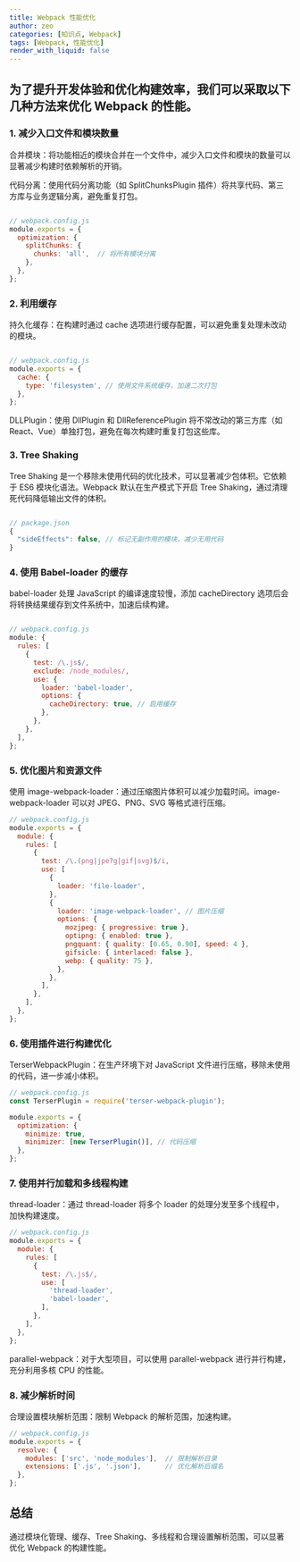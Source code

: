 ```yaml
---
title: Webpack 性能优化
author: zeo
categories: [知识点, Webpack]
tags: [Webpack, 性能优化]
render_with_liquid: false
---
```


## 为了提升开发体验和优化构建效率，我们可以采取以下几种方法来优化 Webpack 的性能。

### 1. 减少入口文件和模块数量

合并模块：将功能相近的模块合并在一个文件中，减少入口文件和模块的数量可以显著减少构建时依赖解析的开销。

代码分离：使用代码分离功能（如 SplitChunksPlugin 插件）将共享代码、第三方库与业务逻辑分离，避免重复打包。
```javascript

// webpack.config.js
module.exports = {
  optimization: {
    splitChunks: {
      chunks: 'all',  // 将所有模块分离
    },
  },
};
```
### 2. 利用缓存

持久化缓存：在构建时通过 cache 选项进行缓存配置，可以避免重复处理未改动的模块。
```javascript

// webpack.config.js
module.exports = {
  cache: {
    type: 'filesystem', // 使用文件系统缓存，加速二次打包
  },
};
```
DLLPlugin：使用 DllPlugin 和 DllReferencePlugin 将不常改动的第三方库（如 React、Vue）单独打包，避免在每次构建时重复打包这些库。

### 3. Tree Shaking

Tree Shaking 是一个移除未使用代码的优化技术，可以显著减少包体积。它依赖于 ES6 模块化语法。Webpack 默认在生产模式下开启 Tree Shaking，通过清理死代码降低输出文件的体积。
```javascript

// package.json
{
  "sideEffects": false, // 标记无副作用的模块，减少无用代码
}
```
### 4. 使用 Babel-loader 的缓存

babel-loader 处理 JavaScript 的编译速度较慢，添加 cacheDirectory 选项后会将转换结果缓存到文件系统中，加速后续构建。
```javascript

// webpack.config.js
module: {
  rules: [
    {
      test: /\.js$/,
      exclude: /node_modules/,
      use: {
        loader: 'babel-loader',
        options: {
          cacheDirectory: true, // 启用缓存
        },
      },
    },
  ],
};
```
### 5. 优化图片和资源文件

使用 image-webpack-loader：通过压缩图片体积可以减少加载时间。image-webpack-loader 可以对 JPEG、PNG、SVG 等格式进行压缩。
```javascript
// webpack.config.js
module.exports = {
  module: {
    rules: [
      {
        test: /\.(png|jpe?g|gif|svg)$/i,
        use: [
          {
            loader: 'file-loader',
          },
          {
            loader: 'image-webpack-loader', // 图片压缩
            options: {
              mozjpeg: { progressive: true },
              optipng: { enabled: true },
              pngquant: { quality: [0.65, 0.90], speed: 4 },
              gifsicle: { interlaced: false },
              webp: { quality: 75 },
            },
          },
        ],
      },
    ],
  },
};
```
### 6. 使用插件进行构建优化

TerserWebpackPlugin：在生产环境下对 JavaScript 文件进行压缩，移除未使用的代码，进一步减小体积。
```javascript
// webpack.config.js
const TerserPlugin = require('terser-webpack-plugin');

module.exports = {
  optimization: {
    minimize: true,
    minimizer: [new TerserPlugin()], // 代码压缩
  },
};
```
### 7. 使用并行加载和多线程构建

thread-loader：通过 thread-loader 将多个 loader 的处理分发至多个线程中，加快构建速度。
```javascript
// webpack.config.js
module.exports = {
  module: {
    rules: [
      {
        test: /\.js$/,
        use: [
          'thread-loader',
          'babel-loader',
        ],
      },
    ],
  },
};
```
parallel-webpack：对于大型项目，可以使用 parallel-webpack 进行并行构建，充分利用多核 CPU 的性能。

### 8. 减少解析时间

合理设置模块解析范围：限制 Webpack 的解析范围，加速构建。
```javascript
// webpack.config.js
module.exports = {
  resolve: {
    modules: ['src', 'node_modules'],  // 限制解析目录
    extensions: ['.js', '.json'],      // 优化解析后缀名
  },
};
```
## 总结

通过模块化管理、缓存、Tree Shaking、多线程和合理设置解析范围，可以显著优化 Webpack 的构建性能。
